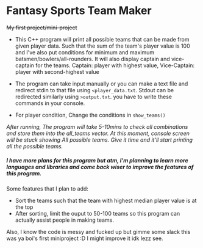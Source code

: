# Fantasy Sports Team Maker

~~My first project/mini-project~~

- This C++ program will print all possible teams that can be made from given player data. Such that the sum of the team's player value is 100 and I've also put conditions for minimum and maximum batsmen/bowlers/all-rounders.
It will also display captain and vice-captain for the teams. Captain: player with highest value, Vice-Captain: player with second-highest value

- The program can take input manually or you can make a text file and redirect stdin to that file using `<player_data.txt`. Stdout can be redirected similarly using `>output.txt`.
you have to write these commands in your console.

- For player condition, Change the conditions in `show_teams()`

_After running, The program will take 5-10mins to check all combinations and store them into the all_teams vector.
At this moment, console screen will be stuck showing All possible teams. Give it time and it'll start printing all the possible teams._

##### I have more plans for this program but atm, I'm planning to learn more languages and libraries and come back wiser to improve the features of this program.

Some features that I plan to add: 
* Sort the teams such that the team with highest median player value is at the top
* After sorting, limit the ouput to 50-100 teams so this program can actually assist people in making teams.

Also, I know the code is messy and fucked up but gimme some slack this was ya boi's first miniproject :D
I might improve it idk lezz see.
